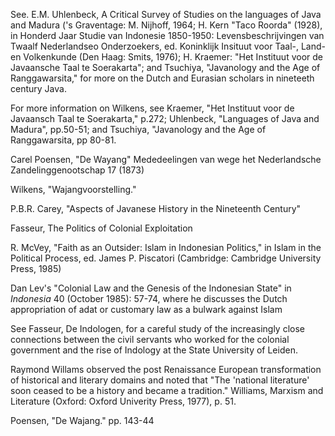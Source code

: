 See. E.M. Uhlenbeck, A Critical Survey of Studies on the languages of Java and Madura ('s Graventage: M. Nijhoff, 1964; H. Kern "Taco Roorda" (1928), in Honderd Jaar Studie van Indonesie 1850-1950: Levensbeschrijvingen van Twaalf Nederlandseo Onderzoekers, ed. Koninklijk Insituut voor Taal-, Land- en Volkenkunde (Den Haag: Smits, 1976); H. Kraemer: "Het Instituut voor de Javaansche Taal te Soerakarta"; and Tsuchiya, "Javanology and the Age of Ranggawarsita," for more on the Dutch and Eurasian scholars in nineteeth century Java.

For more information on Wilkens, see Kraemer, "Het Instituut voor de Javaansch Taal te Soerakarta," p.272; Uhlenbeck, "Languages of Java and Madura", pp.50-51; and Tsuchiya, "Javanology and the Age of Ranggawarsita, pp 80-81.

Carel Poensen, "De Wayang" Mededeelingen van wege het Nederlandsche Zandelinggenootschap 17 (1873)

Wilkens, "Wajangvoorstelling."

P.B.R. Carey, "Aspects of Javanese History in the Nineteenth Century"

Fasseur, The Politics of Colonial Exploitation

R. McVey, "Faith as an Outsider: Islam in Indonesian Politics," in Islam in the Political Process, ed. James P. Piscatori (Cambridge: Cambridge University Press, 1985)

Dan Lev's "Colonial Law and the Genesis of the Indonesian State" in _Indonesia_ 40 (October 1985): 57-74, where he discusses the Dutch appropriation of adat or customary law as a bulwark against Islam

See Fasseur, De Indologen, for a careful study of the increasingly close connections between the civil servants who worked for the colonial government and the rise of Indology at the State University of Leiden.

Raymond Willams observed the post Renaissance European transformation of historical and literary domains and noted that "The 'national literature' soon ceased to be a history and became a tradition." Williams, Marxism and Literature (Oxford: Oxford Univerity Press, 1977), p. 51.

Poensen, "De Wajang." pp. 143-44
